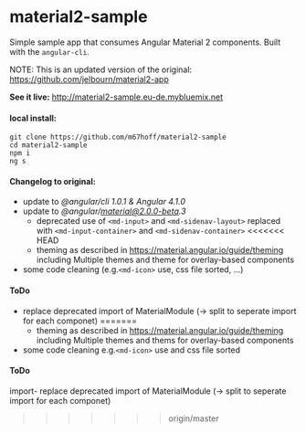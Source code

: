 # material2-sample
Simple sample app that consumes Angular Material 2 components. Built with the `angular-cli`.

NOTE: This is an updated version of the original:
https://github.com/jelbourn/material2-app


**See it live:**  http://material2-sample.eu-de.mybluemix.net

#### local install:
```
git clone https://github.com/m67hoff/material2-sample
cd material2-sample
npm i
ng s
```
#### Changelog to original:
- update to _@angular/cli 1.0.1 & Angular 4.1.0_
- update to _@angular/material@2.0.0-beta.3_
  - deprecated use of `<md-input>` and `<md-sidenav-layout>` replaced with `<md-input-container>` and `<md-sidenav-container>` 
<<<<<<< HEAD
  - theming as described in https://material.angular.io/guide/theming  including Multiple themes and theme for overlay-based components
- some code cleaning (e.g.`<md-icon>` use, css file sorted, ...) 

#### ToDo
- replace deprecated import of MaterialModule  (-> split to seperate import for each componet) 
=======
  - theming as described in https://material.angular.io/guide/theming  including Multiple themes and thems for overlay-based components
- some code cleaning e.g.`<md-icon>` use and css file sorted 

#### ToDo
import- replace deprecated import of MaterialModule  (-> split to seperate import for each componet) 
>>>>>>> origin/master
    

